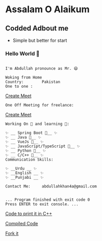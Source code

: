 # Assalam O Alaikum

## Codded Adbout me
  * Simple but better for start

### Hello World 👋

<!--
**abdullah4a/abdullah4a** is a ✨ _special_ ✨ repository because its `README.md` (this file) appears on your GitHub profile.

Here are some ideas to get you started:

-  I’m currently working on ...
-  I’m currently learning ...
- 👯 I’m looking to collaborate on ...
- 🤔 I’m looking for help with ...
- 💬 Ask me about ...
- 📫 How to reach me: ...
- 😄 Pronouns: ...
- ⚡ Fun fact: ...
-->

```

I'm Abdullah pronounce as Mr. 😄

Woking from Home
Country:        Pakistan
One to one :    

``` 
[Create Meet](https://calendly.com/abdullah4a/30min)

```
One Off Meeting for freelance:  

``` 
[Create Meet](https://calendly.com/d/dzc-2hm-86m/one-off-meeting) 

```
Working On 🔭 and learning 🌱:

✨ __ Spring Boot 💖__ ✨
✨ __ Java 💖__ ✨
✨ __ VueJs 💖__ ✨
✨ __ JavaScript/TypeScript 💖__ ✨
✨ __ Python 💖__ ✨ 
✨ __ C/C++ 💖__ ✨
Communication Skills:

✨ __Urdu __ ✨
✨ __English __ ✨
✨ __Punjabi __ ✨

Contact Me:     abdullahkhan4a@gmail.com


... Program finished with exit code 0
Press ENTER to exit console. ...

```
[Code to print it in C++](https://github.com/abdullah4a/abdullah4a/blob/main/main.cpp)


[Compiled Code](https://onlinegdb.com/dVCSz5G2m)


[Fork it](https://www.onlinegdb.com/fork/dVCSz5G2m)
